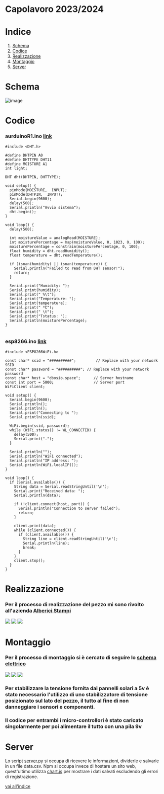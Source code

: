 # Capolavoro 2023/2024

# Indice
1. [Schema](#Schema)
2. [Codice](#Codice)
3. [Realizzazione](#Realizzazione)
4. [Montaggio](#Montaggio)
5. [Server](#Server)

   
# Schema
![image](./resources/tinkercad_scheme.png)





# Codice

### aurduinoR1.ino [link](./aurduinoR1/aurduinoR1.ino)
```
#include <DHT.h>

#define DHTPIN A0
#define DHTTYPE DHT11
#define MOISTURE A1
int light;

DHT dht(DHTPIN, DHTTYPE);

void setup() {
  pinMode(MOISTURE,  INPUT);
  pinMode(DHTPIN,  INPUT);
  Serial.begin(9600);
  delay(500); 
  Serial.println("Avvio sistema");
  dht.begin();
}

void loop() {
  delay(500);

  int moistureValue = analogRead(MOISTURE);
  int moisturePercentage = map(moistureValue, 0, 1023, 0, 100);
  moisturePercentage = constrain(moisturePercentage, 0, 100);
  float humidity = dht.readHumidity();
  float temperature = dht.readTemperature();

  if (isnan(humidity) || isnan(temperature)) {
    Serial.println("Failed to read from DHT sensor!");
    return;
  }

  Serial.print("Humidity: ");
  Serial.print(humidity);
  Serial.print(" %\t");
  Serial.print("Temperature: ");
  Serial.print(temperature);
  Serial.print(" *C");
  Serial.print(" \t");
  Serial.print("Tstatus: ");
  Serial.println(moisturePercentage);
}


```


### esp8266.ino [link](./esp8266/esp8266.ino)

```
#include <ESP8266WiFi.h>

const char* ssid = "##########";         // Replace with your network SSID
const char* password = "##########"; // Replace with your network password
const char* host = "dbosio.space";      // Server hostname
const int port = 5000;                  // Server port
WiFiClient client;

void setup() {
  Serial.begin(9600); 
  Serial.println();
  Serial.println();
  Serial.print("Connecting to ");
  Serial.println(ssid);
  
  WiFi.begin(ssid, password);
  while (WiFi.status() != WL_CONNECTED) {
    delay(500);
    Serial.print(".");
  }

  Serial.println("");
  Serial.println("WiFi connected");
  Serial.println("IP address: ");
  Serial.println(WiFi.localIP());
}

void loop() {
  if (Serial.available()) {
    String data = Serial.readStringUntil('\n');
    Serial.print("Received data: "); 
    Serial.println(data);
    
    if (!client.connect(host, port)) {
      Serial.println("Connection to server failed");
      return;
    }

    client.print(data);
    while (client.connected()) {
      if (client.available()) {
        String line = client.readStringUntil('\n');
        Serial.println(line);
        break;
      }
    }
    client.stop();
  }
}

```

# Realizzazione
### Per il processo di realizzazione del pezzo mi sono rivolto all'azienda [Alberici Stampi](https://www.albericistampi.it)
![](./resources/realizzazione-1.jpg)
![](./resources/realizzazione-2.jpg)
![](./resources/realizzazione-3.jpg)

# Montaggio
### Per il processo di montaggio si è cercato di seguire lo [schema elettrico](#Schema)

![](./resources/montaggio-1.jpg)
![](./resources/montaggio-2.jpg)
![](./resources/cablagio.jpg)


### Per stabilizzare la tensione fornita dai pannelli solari a 5v è stato necessario l'utilizzo di uno stabilizzatore di tensione posizionato sul lato del pezzo, il tutto al fine di non danneggiare i sensori e componenti.
### Il codice per entrambi i micro-controllori è stato caricato singolarmente per poi alimentare il tutto con una pila 9v


# Server
Lo script [server.py](./server/server.py) si occupa di ricevere le informazioni, dividerle e salvarle in un file data.csv.
Npm si occupa invece di hostare un sito web, quest'ultimo utilizza [chart.js](https://www.chartjs.org) per mostrare i dati salvati escludendo gli errori di registrazione.



[vai all'indice](#Indice)
